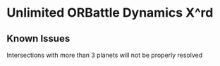 # Unlimited ORBattle Dynamics X^rd
## Known Issues
Intersections with more than 3 planets will not be properly resolved